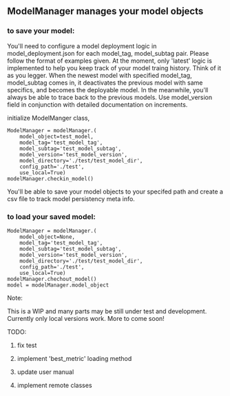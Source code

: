 ## ModelManager manages your model objects


### to save your model: 

You'll need to configure a model deployment logic in model_deployment.json for each model_tag, model_subtag pair. Please follow the format of examples given. At the moment, only 'latest' logic is implemented to help you keep track of your model traing history. 
Think of it as you legger. When the newest model with specified model_tag, model_subtag comes in, it deactivates the previous model with same specifics, and becomes the deployable model. In the meanwhile, you'll always be able to trace back to the previous models. 
Use model_version field in conjunction with detailed documentation on increments. 

initialize ModelManger class,

    ModelManager = modelManager.(
        model_object=test_model,
        model_tag='test_model_tag',
        model_subtag='test_model_subtag',
        model_version='test_model_version',
        model_directory='./test/test_model_dir',
        config_path='./test', 
        use_local=True)
    modelManager.checkin_model()


You'll be able to save your model objects to your specifed path and create a csv file to track model persistency meta info.

### to load your saved model:

    ModelManager = modelManager.(
        model_object=None,
        model_tag='test_model_tag',
        model_subtag='test_model_subtag',
        model_version='test_model_version',
        model_directory='./test/test_model_dir',
        config_path='./test', 
        use_local=True)
    modelManager.chechout_model()
    model = modelManager.model_object


Note:

This is a WIP and many parts may be still under test and development. Currently only local versions work. More to come soon!


TODO:

1) fix test 

2) implement 'best_metric' loading method

3) update user manual

4) implement remote classes
